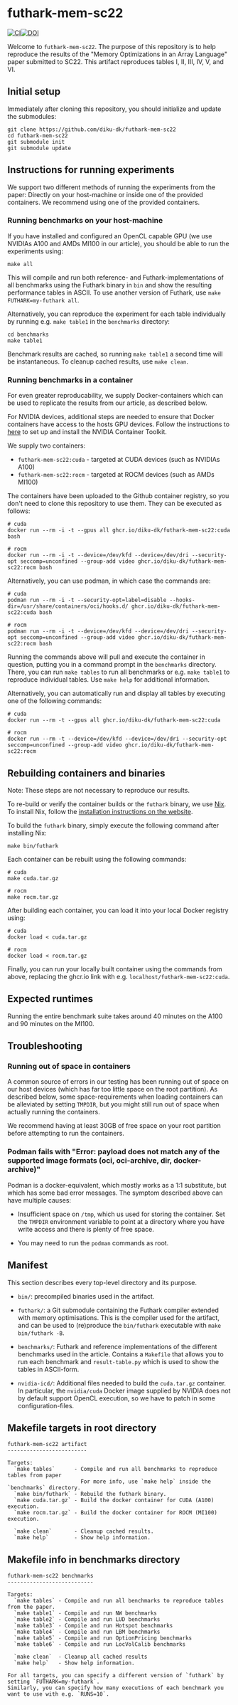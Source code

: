 # futhark-mem-sc22

[![CI](https://github.com/diku-dk/futhark-mem-sc22/workflows/CI/badge.svg)](https://github.com/diku-dk/futhark-mem-sc22/actions/workflows/release.yml)[![DOI](https://zenodo.org/badge/DOI/10.5281/zenodo.6452039.svg)](https://doi.org/10.5281/zenodo.6452039)

Welcome to `futhark-mem-sc22`. The purpose of this repository is to help
reproduce the results of the "Memory Optimizations in an Array Language" paper
submitted to SC22. This artifact reproduces tables I, II, III, IV, V, and VI.

## Initial setup

Immediately after cloning this repository, you should initialize and update the
submodules:

```
git clone https://github.com/diku-dk/futhark-mem-sc22
cd futhark-mem-sc22
git submodule init
git submodule update
```

## Instructions for running experiments

We support two different methods of running the experiments from the paper:
Directly on your host-machine or inside one of the provided containers. We
recommend using one of the provided containers.

### Running benchmarks on your host-machine

If you have installed and configured an OpenCL capable GPU (we use NVIDIAs A100
and AMDs MI100 in our article), you should be able to run the experiments using:

```
make all
```

This will compile and run both reference- and Futhark-implementations of all
benchmarks using the Futhark binary in `bin` and show the resulting performance
tables in ASCII. To use another version of Futhark, use `make FUTHARK=my-futhark
all`.

Alternatively, you can reproduce the experiment for each table individually by
running e.g. `make table1` in the `benchmarks` directory:

```
cd benchmarks
make table1
```

Benchmark results are cached, so running `make table1` a second time will be
instantaneous. To cleanup cached results, use `make clean`.

### Running benchmarks in a container

For even greater reproducability, we supply Docker-containers which can be used
to replicate the results from our article, as described below.

For NVIDIA devices, additional steps are needed to ensure that Docker containers
have access to the hosts GPU devices. Follow the instructions to
[here](https://docs.nvidia.com/datacenter/cloud-native/container-toolkit/install-guide.html#docker)
to set up and install the NVIDIA Container Toolkit.

We supply two containers:

 - `futhark-mem-sc22:cuda` - targeted at CUDA devices (such as NVIDIAs A100)
 - `futhark-mem-sc22:rocm` - targeted at ROCM devices (such as AMDs MI100)

The containers have been uploaded to the Github container registry, so you don't
need to clone this repository to use them. They can be executed as follows:

```
# cuda
docker run --rm -i -t --gpus all ghcr.io/diku-dk/futhark-mem-sc22:cuda bash

# rocm
docker run --rm -i -t --device=/dev/kfd --device=/dev/dri --security-opt seccomp=unconfined --group-add video ghcr.io/diku-dk/futhark-mem-sc22:rocm bash
```

Alternatively, you can use podman, in which case the commands are:

```
# cuda
podman run --rm -i -t --security-opt=label=disable --hooks-dir=/usr/share/containers/oci/hooks.d/ ghcr.io/diku-dk/futhark-mem-sc22:cuda bash

# rocm
podman run --rm -i -t --device=/dev/kfd --device=/dev/dri --security-opt seccomp=unconfined --group-add video ghcr.io/diku-dk/futhark-mem-sc22:rocm bash
```

Running the commands above will pull and execute the container in question,
putting you in a command prompt in the `benchmarks` directory. There, you can
run `make tables` to run all benchmarks or e.g. `make table1` to reproduce
individual tables. Use `make help` for additional information.

Alternatively, you can automatically run and display all tables by executing one
of the following commands:

```
# cuda
docker run --rm -t --gpus all ghcr.io/diku-dk/futhark-mem-sc22:cuda

# rocm
docker run --rm -t --device=/dev/kfd --device=/dev/dri --security-opt seccomp=unconfined --group-add video ghcr.io/diku-dk/futhark-mem-sc22:rocm
```

## Rebuilding containers and binaries

Note: These steps are not necessary to reproduce our results.

To re-build or verify the container builds or the `futhark` binary, we use
[Nix](https://nixos.org/). To install Nix, follow the [installation instructions
on the website](https://nixos.org/download.html).

To build the `futhark` binary, simply execute the following command after
installing Nix:

```
make bin/futhark
```

Each container can be rebuilt using the following commands:

```
# cuda
make cuda.tar.gz

# rocm
make rocm.tar.gz
```

After building each container, you can load it into your local Docker registry
using:

```
# cuda
docker load < cuda.tar.gz

# rocm
docker load < rocm.tar.gz
```

Finally, you can run your locally built container using the commands from above,
replacing the ghcr.io link with e.g. `localhost/futhark-mem-sc22:cuda`.

## Expected runtimes

Running the entire benchmark suite takes around 40 minutes on the A100 and 90
minutes on the MI100.

## Troubleshooting

### Running out of space in containers

A common source of errors in our testing has been running out of space on our
host devices (which has far too little space on the root partition). As
described below, some space-requirements when loading containers can be
alleviated by setting `TMPDIR`, but you might still run out of space when
actually running the containers.

We recommend having at least 30GB of free space on your root partition before
attempting to run the containers.

### Podman fails with "Error: payload does not match any of the supported image formats (oci, oci-archive, dir, docker-archive)"

Podman is a docker-equivalent, which mostly works as a 1:1 substitute, but which
has some bad error messages. The symptom described above can have multiple causes:

* Insufficient space on `/tmp`, which us used for storing the
  container.  Set the `TMPDIR` environment variable to point at a
  directory where you have write access and there is plenty of free
  space.

* You may need to run the `podman` commands as root.

## Manifest

This section describes every top-level directory and its purpose.

* `bin/`: precompiled binaries used in the artifact.

* `futhark/`: a Git submodule containing the Futhark compiler extended
  with memory optimisations.  This is the compiler used for the
  artifact, and can be used to (re)produce the `bin/futhark`
  executable with `make bin/futhark -B`.

* `benchmarks/`: Futhark and reference implementations of the different
  benchmarks used in the article. Contains a `Makefile` that allows you to run
  each benchmark and `result-table.py` which is used to show the tables in
  ASCII-form.

* `nvidia-icd/`: Additional files needed to build the `cuda.tar.gz`
  container. In particular, the `nvidia/cuda` Docker image supplied by NVIDIA
  does not by default support OpenCL execution, so we have to patch in some
  configuration-files.

## Makefile targets in root directory

```
futhark-mem-sc22 artifact
-------------------------

Targets:
  `make tables`      - Compile and run all benchmarks to reproduce tables from paper
                       For more info, use `make help` inside the `benchmarks` directory.
  `make bin/futhark` - Rebuild the futhark binary.
  `make cuda.tar.gz` - Build the docker container for CUDA (A100) execution.
  `make rocm.tar.gz` - Build the docker container for ROCM (MI100) execution.

  `make clean`       - Cleanup cached results.
  `make help`        - Show help information.

```

## Makefile info in benchmarks directory

```
futhark-mem-sc22 benchmarks
---------------------------

Targets:
  `make tables` - Compile and run all benchmarks to reproduce tables from the paper.
  `make table1` - Compile and run NW benchmarks
  `make table2` - Compile and run LUD benchmarks
  `make table3` - Compile and run Hotspot benchmarks
  `make table4` - Compile and run LBM benchmarks
  `make table5` - Compile and run OptionPricing benchmarks
  `make table6` - Compile and run LocVolCalib benchmarks

  `make clean`  - Cleanup all cached results
  `make help`   - Show help information.

For all targets, you can specify a different version of `futhark` by setting `FUTHARK=my-futhark`.
Similarly, you can specify how many executions of each benchmark you want to use with e.g. `RUNS=10`.
```

